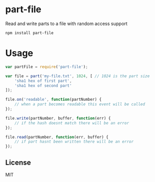 # part-file

Read and write parts to a file with random access support

	npm install part-file

# Usage

``` js
var partFile = require('part-file');

var file = part('my-file.txt', 1024, [ // 1024 is the part size
	'sha1 hex of first part',
	'sha1 hex of second part'
]);

file.on('readable', function(partNumber) {
	// when a part becomes readable this event will be called
});

file.write(partNumber, buffer, function(err) {
	// if the hash doesnt match there will be an error
});

file.read(partNumber, function(err, buffer) {
	// if part hasnt been written there will be an error
});

```

## License

MIT
